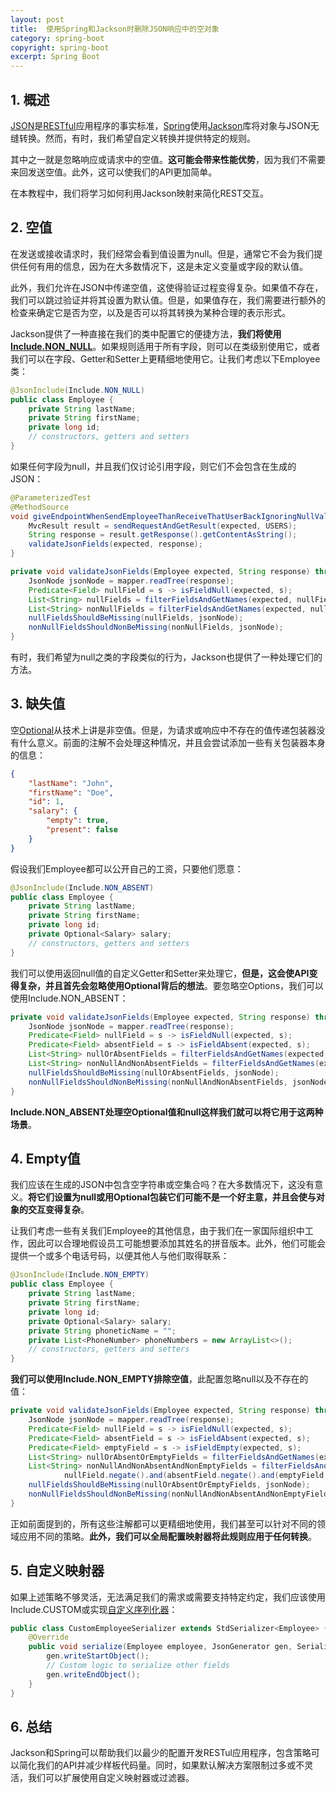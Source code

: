 ```yaml
---
layout: post
title:  使用Spring和Jackson时删除JSON响应中的空对象
category: spring-boot
copyright: spring-boot
excerpt: Spring Boot
---
```


## 1. 概述

[JSON](https://www.baeldung.com/java-json)是[RESTful](https://www.baeldung.com/rest-with-spring-series)应用程序的事实标准，[Spring](https://www.baeldung.com/spring-tutorial)使用[Jackson](https://www.baeldung.com/jackson)库将对象与JSON无缝转换。然而，有时，我们希望自定义转换并提供特定的规则。

其中之一就是忽略响应或请求中的空值。**这可能会带来性能优势**，因为我们不需要来回发送空值。此外，这可以使我们的API更加简单。

在本教程中，我们将学习如何利用Jackson映射来简化REST交互。

## 2. 空值

在发送或接收请求时，我们经常会看到值设置为null。但是，通常它不会为我们提供任何有用的信息，因为在大多数情况下，这是未定义变量或字段的默认值。

此外，我们允许在JSON中传递空值，这使得验证过程变得复杂。如果值不存在，我们可以跳过验证并将其设置为默认值。但是，如果值存在，我们需要进行额外的检查来确定它是否为空，以及是否可以将其转换为某种合理的表示形式。

Jackson提供了一种直接在我们的类中配置它的便捷方法，**我们将使用[Include.NON_NULL](https://www.baeldung.com/jackson-ignore-null-fields)**。如果规则适用于所有字段，则可以在类级别使用它，或者我们可以在字段、Getter和Setter上更精细地使用它。让我们考虑以下Employee类：

```java
@JsonInclude(Include.NON_NULL)
public class Employee {
    private String lastName;
    private String firstName;
    private long id;
    // constructors, getters and setters
}
```

如果任何字段为null，并且我们仅讨论引用字段，则它们不会包含在生成的JSON：

```java
@ParameterizedTest
@MethodSource
void giveEndpointWhenSendEmployeeThanReceiveThatUserBackIgnoringNullValues(Employee expected) throws Exception {
    MvcResult result = sendRequestAndGetResult(expected, USERS);
    String response = result.getResponse().getContentAsString();
    validateJsonFields(expected, response);
}

private void validateJsonFields(Employee expected, String response) throws JsonProcessingException {
    JsonNode jsonNode = mapper.readTree(response);
    Predicate<Field> nullField = s -> isFieldNull(expected, s);
    List<String> nullFields = filterFieldsAndGetNames(expected, nullField);
    List<String> nonNullFields = filterFieldsAndGetNames(expected, nullField.negate());
    nullFieldsShouldBeMissing(nullFields, jsonNode);
    nonNullFieldsShouldNonBeMissing(nonNullFields, jsonNode);
}
```

有时，我们希望为null之类的字段类似的行为，Jackson也提供了一种处理它们的方法。

## 3. 缺失值

空[Optional](https://www.baeldung.com/java-optional)从技术上讲是非空值。但是，为请求或响应中不存在的值传递包装器没有什么意义。前面的注解不会处理这种情况，并且会尝试添加一些有关包装器本身的信息：

```json
{
    "lastName": "John",
    "firstName": "Doe",
    "id": 1,
    "salary": {
        "empty": true,
        "present": false
    }
}
```

假设我们Employee都可以公开自己的工资，只要他们愿意：

```java
@JsonInclude(Include.NON_ABSENT)
public class Employee {
    private String lastName;
    private String firstName;
    private long id;
    private Optional<Salary> salary;
    // constructors, getters and setters
}
```

我们可以使用返回null值的自定义Getter和Setter来处理它，**但是，这会使API变得复杂，并且首先会忽略使用Optional背后的想法**。要忽略空Options，我们可以使用Include.NON_ABSENT：

```java
private void validateJsonFields(Employee expected, String response) throws JsonProcessingException {
    JsonNode jsonNode = mapper.readTree(response);
    Predicate<Field> nullField = s -> isFieldNull(expected, s);
    Predicate<Field> absentField = s -> isFieldAbsent(expected, s);
    List<String> nullOrAbsentFields = filterFieldsAndGetNames(expected, nullField.or(absentField));
    List<String> nonNullAndNonAbsentFields = filterFieldsAndGetNames(expected, nullField.negate().and(absentField.negate()));
    nullFieldsShouldBeMissing(nullOrAbsentFields, jsonNode);
    nonNullFieldsShouldNonBeMissing(nonNullAndNonAbsentFields, jsonNode);
}
```

**Include.NON_ABSENT处理空Optional值和null这样我们就可以将它用于这两种场景**。

## 4. Empty值

我们应该在生成的JSON中包含空字符串或空集合吗？在大多数情况下，这没有意义。**将它们设置为null或用Optional包装它们可能不是一个好主意，并且会使与对象的交互变得复杂**。

让我们考虑一些有关我们Employee的其他信息，由于我们在一家国际组织中工作，因此可以合理地假设员工可能想要添加其姓名的拼音版本。此外，他们可能会提供一个或多个电话号码，以便其他人与他们取得联系：

```java
@JsonInclude(Include.NON_EMPTY)
public class Employee {
    private String lastName;
    private String firstName;
    private long id;
    private Optional<Salary> salary;
    private String phoneticName = "";
    private List<PhoneNumber> phoneNumbers = new ArrayList<>();
    // constructors, getters and setters
}
```

**我们可以使用Include.NON_EMPTY排除空值**，此配置忽略null以及不存在的值：

```java
private void validateJsonFields(Employee expected, String response) throws JsonProcessingException {
    JsonNode jsonNode = mapper.readTree(response);
    Predicate<Field> nullField = s -> isFieldNull(expected, s);
    Predicate<Field> absentField = s -> isFieldAbsent(expected, s);
    Predicate<Field> emptyField = s -> isFieldEmpty(expected, s);
    List<String> nullOrAbsentOrEmptyFields = filterFieldsAndGetNames(expected, nullField.or(absentField).or(emptyField));
    List<String> nonNullAndNonAbsentAndNonEmptyFields = filterFieldsAndGetNames(expected,
            nullField.negate().and(absentField.negate().and(emptyField.negate())));
    nullFieldsShouldBeMissing(nullOrAbsentOrEmptyFields, jsonNode);
    nonNullFieldsShouldNonBeMissing(nonNullAndNonAbsentAndNonEmptyFields, jsonNode);
}
```

正如前面提到的，所有这些注解都可以更精细地使用，我们甚至可以针对不同的领域应用不同的策略。**此外，我们可以全局配置映射器将此规则应用于任何转换**。

## 5. 自定义映射器

如果上述策略不够灵活，无法满足我们的需求或需要支持特定约定，我们应该使用Include.CUSTOM或实现[自定义序列化器](https://www.baeldung.com/jackson-custom-serialization)：

```java
public class CustomEmployeeSerializer extends StdSerializer<Employee> {
    @Override
    public void serialize(Employee employee, JsonGenerator gen, SerializerProvider provider) throws IOException {
        gen.writeStartObject();
        // Custom logic to serialize other fields
        gen.writeEndObject();
    }
}
```

## 6. 总结

Jackson和Spring可以帮助我们以最少的配置开发RESTul应用程序，包含策略可以简化我们的API并减少样板代码量。同时，如果默认解决方案限制过多或不灵活，我们可以扩展使用自定义映射器或过滤器。